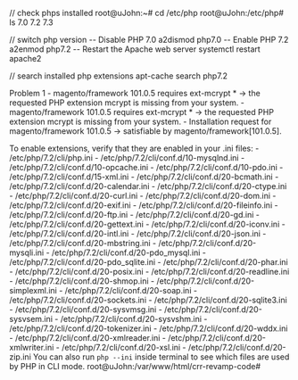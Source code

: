 // check phps installed
	root@uJohn:~# cd /etc/php
	root@uJohn:/etc/php# ls 
	7.0  7.2  7.3

// switch php version
	-- Disable PHP 7.0
		a2dismod php7.0
	-- Enable PHP 7.2
		a2enmod php7.2
	-- Restart the Apache web server
		systemctl restart apache2

// search installed php extensions
	apt-cache search php7.2



  Problem 1
    - magento/framework 101.0.5 requires ext-mcrypt * -> the requested PHP extension mcrypt is missing from your system.
    - magento/framework 101.0.5 requires ext-mcrypt * -> the requested PHP extension mcrypt is missing from your system.
    - Installation request for magento/framework 101.0.5 -> satisfiable by magento/framework[101.0.5].

  To enable extensions, verify that they are enabled in your .ini files:
    - /etc/php/7.2/cli/php.ini
    - /etc/php/7.2/cli/conf.d/10-mysqlnd.ini
    - /etc/php/7.2/cli/conf.d/10-opcache.ini
    - /etc/php/7.2/cli/conf.d/10-pdo.ini
    - /etc/php/7.2/cli/conf.d/15-xml.ini
    - /etc/php/7.2/cli/conf.d/20-bcmath.ini
    - /etc/php/7.2/cli/conf.d/20-calendar.ini
    - /etc/php/7.2/cli/conf.d/20-ctype.ini
    - /etc/php/7.2/cli/conf.d/20-curl.ini
    - /etc/php/7.2/cli/conf.d/20-dom.ini
    - /etc/php/7.2/cli/conf.d/20-exif.ini
    - /etc/php/7.2/cli/conf.d/20-fileinfo.ini
    - /etc/php/7.2/cli/conf.d/20-ftp.ini
    - /etc/php/7.2/cli/conf.d/20-gd.ini
    - /etc/php/7.2/cli/conf.d/20-gettext.ini
    - /etc/php/7.2/cli/conf.d/20-iconv.ini
    - /etc/php/7.2/cli/conf.d/20-intl.ini
    - /etc/php/7.2/cli/conf.d/20-json.ini
    - /etc/php/7.2/cli/conf.d/20-mbstring.ini
    - /etc/php/7.2/cli/conf.d/20-mysqli.ini
    - /etc/php/7.2/cli/conf.d/20-pdo_mysql.ini
    - /etc/php/7.2/cli/conf.d/20-pdo_sqlite.ini
    - /etc/php/7.2/cli/conf.d/20-phar.ini
    - /etc/php/7.2/cli/conf.d/20-posix.ini
    - /etc/php/7.2/cli/conf.d/20-readline.ini
    - /etc/php/7.2/cli/conf.d/20-shmop.ini
    - /etc/php/7.2/cli/conf.d/20-simplexml.ini
    - /etc/php/7.2/cli/conf.d/20-soap.ini
    - /etc/php/7.2/cli/conf.d/20-sockets.ini
    - /etc/php/7.2/cli/conf.d/20-sqlite3.ini
    - /etc/php/7.2/cli/conf.d/20-sysvmsg.ini
    - /etc/php/7.2/cli/conf.d/20-sysvsem.ini
    - /etc/php/7.2/cli/conf.d/20-sysvshm.ini
    - /etc/php/7.2/cli/conf.d/20-tokenizer.ini
    - /etc/php/7.2/cli/conf.d/20-wddx.ini
    - /etc/php/7.2/cli/conf.d/20-xmlreader.ini
    - /etc/php/7.2/cli/conf.d/20-xmlwriter.ini
    - /etc/php/7.2/cli/conf.d/20-xsl.ini
    - /etc/php/7.2/cli/conf.d/20-zip.ini
  You can also run `php --ini` inside terminal to see which files are used by PHP in CLI mode.
root@uJohn:/var/www/html/crr-revamp-code# 

